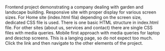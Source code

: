 Frontend project demonstrating a company dealing with garden and landscape building.
Responsive site with proper display for various screen sizes.
For Home site (index.html fila) depending on the screen size, dedicated CSS file is used. 
There is one basic HTML structure in index.html file.
For other sites (about us, services and contact) there are single CSS files with media queries.
Mobile first approach with media queries for laptop and desctop screens.
This is a langing page, so do not expect too much.
Click the link and then navigate to the other elements of the project. 
